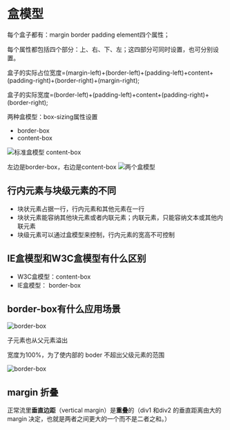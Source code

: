 
# 盒模型

每个盒子都有：margin border padding element四个属性；

每个属性都包括四个部分：上、右、下、左；这四部分可同时设置，也可分别设置。

盒子的实际占位宽度=(margin-left)+(border-left)+(padding-left)+content+(padding-right)+(border-right)+(margin-right);

盒子的实际宽度=(border-left)+(padding-left)+content+(padding-right)+(border-right);

两种盒模型：box-sizing属性设置

* border-box
* content-box

![标准盒模型 content-box](https://segmentfault.com/img/remote/1460000011358514)

左边是border-box，右边是content-box
![两个盒模型](https://pic4.zhimg.com/80/v2-9b68d221058c08c98d2b83bcc1d252ff_hd.jpg)

## 行内元素与块级元素的不同

* 块状元素占据一行，行内元素和其他元素在一行
* 块状元素能容纳其他块元素或者内联元素；内联元素，只能容纳文本或其他内联元素
* 块级元素可以通过盒模型来控制，行内元素的宽高不可控制

## IE盒模型和W3C盒模型有什么区别

* W3C盒模型：content-box
* IE盒模型： border-box

## border-box有什么应用场景

![border-box](https://upload-images.jianshu.io/upload_images/3080615-6eee6d8c253b072f.png?imageMogr2/auto-orient/strip%7CimageView2/2/w/1000/format/webp)

子元素也从父元素溢出

宽度为100%，为了使内部的 boder 不超出父级元素的范围

![border-box](https://upload-images.jianshu.io/upload_images/3080615-a12a8bb1cb7afb64.png?imageMogr2/auto-orient/strip%7CimageView2/2/w/1000/format/webp)

## margin 折叠

正常流里**垂直边距**（vertical margin）是**重叠**的（div1 和div2 的垂直距离由大的 margin 决定，也就是两者之间更大的一个而不是二者之和。）

